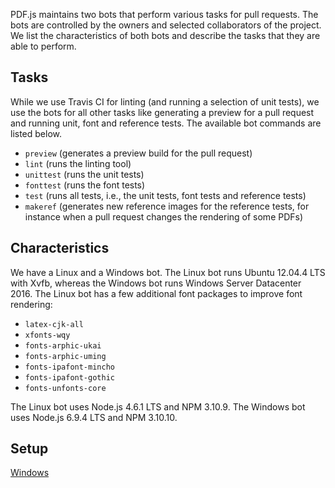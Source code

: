 PDF.js maintains two bots that perform various tasks for pull requests. The bots are controlled by the owners and selected collaborators of the project. We list the characteristics of both bots and describe the tasks that they are able to perform.

Tasks
-----

While we use Travis CI for linting (and running a selection of unit tests), we use the bots for all other tasks like generating a preview for a pull request and running unit, font and reference tests. The available bot commands are listed below.

- `preview` (generates a preview build for the pull request)
- `lint` (runs the linting tool)
- `unittest` (runs the unit tests)
- `fonttest` (runs the font tests)
- `test` (runs all tests, i.e., the unit tests, font tests and reference tests)
- `makeref` (generates new reference images for the reference tests, for instance when a pull request changes the rendering of some PDFs)

Characteristics
---------------

We have a Linux and a Windows bot. The Linux bot runs Ubuntu 12.04.4 LTS with Xvfb, whereas the Windows bot runs Windows Server Datacenter 2016. The Linux bot has a few additional font packages to improve font rendering:

- `latex-cjk-all`
- `xfonts-wqy`
- `fonts-arphic-ukai`
- `fonts-arphic-uming`
- `fonts-ipafont-mincho`
- `fonts-ipafont-gothic`
- `fonts-unfonts-core`

The Linux bot uses Node.js 4.6.1 LTS and NPM 3.10.9. The Windows bot uses Node.js 6.9.4 LTS and NPM 3.10.10.

Setup
-----
[Windows](https://github.com/mozilla/pdf.js/wiki/Windows-Bot-Setup)
